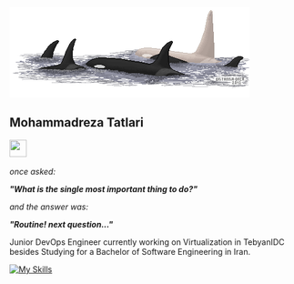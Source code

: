 ![orca .](/orca.png)

## Mohammadreza Tatlari 
<img src="./wave.gif" width="30px" height="30px" />

_once asked:_
<br>

_**"What is the single most important thing to do?"**_
<br>

_and the answer was:_
<br>

 ***"Routine! next question..."***

Junior DevOps Engineer currently working on Virtualization in TebyanIDC besides Studying for a Bachelor of Software Engineering in Iran.

[![My Skills](https://skillicons.dev/icons?i=ts,tailwindcss,nextjs,prisma,mongodb,debian,py)](https://skillicons.dev)




